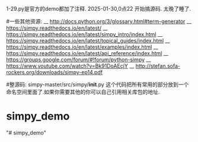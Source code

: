 1-29.py是官方的demo都加了注释.
2025-01-30,0点22 开始搞源码.
太晚了睡了.

#一些其他资源:
__ http://docs.python.org/3/glossary.html#term-generator
__ https://simpy.readthedocs.io/en/latest/
__ https://simpy.readthedocs.io/en/latest/simpy_intro/index.html
__ https://simpy.readthedocs.io/en/latest/topical_guides/index.html
__ https://simpy.readthedocs.io/en/latest/examples/index.html
__ https://simpy.readthedocs.io/en/latest/api_reference/index.html
__ https://groups.google.com/forum/#!forum/python-simpy
__ https://www.youtube.com/watch?v=Bk91DoAEcjY
__ http://stefan.sofa-rockers.org/downloads/simpy-ep14.pdf

#整源码:
simpy-master/src/simpy/__init__.py
    这个代码把所有常用的部分放到一个命名空间里面了.如果你需要其他的你可以自己引用相关库包的地址.



# simpy_demo
"# simpy_demo" 
